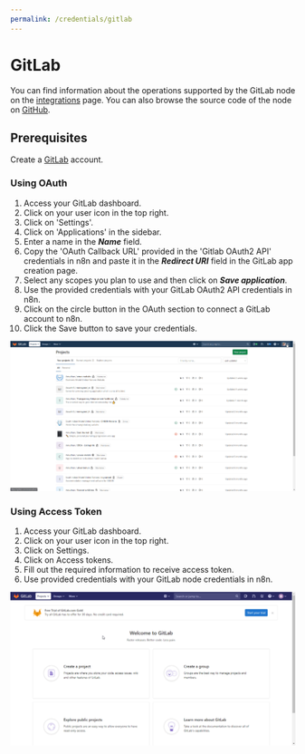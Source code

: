 ```yaml
---
permalink: /credentials/gitlab
---
```


# GitLab

You can find information about the operations supported by the GitLab node on the [integrations](https://n8n.io/integrations/n8n-nodes-base.gitlab) page. You can also browse the source code of the node on [GitHub](https://github.com/n8n-io/n8n/tree/master/packages/nodes-base/nodes/Gitlab).

## Prerequisites

Create a [GitLab](https://gitlab.com/) account.

### Using OAuth

1. Access your GitLab dashboard.
2. Click on your user icon in the top right.
3. Click on 'Settings'.
4. Click on 'Applications' in the sidebar.
5. Enter a name in the ***Name*** field.
6. Copy the 'OAuth Callback URL' provided in the 'Gitlab OAuth2 API' credentials in n8n and paste it in the ***Redirect URI*** field in the GitLab app creation page.
7. Select any scopes you plan to use and then click on ***Save application***.
8. Use the provided credentials with your GitLab OAuth2 API credentials in n8n.
9. Click on the circle button in the OAuth section to connect a GitLab account to n8n.
10. Click the Save button to save your credentials.

![Getting GitLab OAuth credentials](./using-oauth.gif)


### Using Access Token

1. Access your GitLab dashboard.
2. Click on your user icon in the top right.
3. Click on Settings.
4. Click on Access tokens.
5. Fill out the required information to receive access token.
6. Use provided credentials with your GitLab node credentials in n8n.

![Getting GitLab credentials](./using-access-token.gif)
